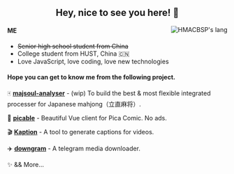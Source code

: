 <h2 align="center">Hey, nice to see you here! 👋</h2>


<!--![HMACBSP's stats](https://github-readme-stats.vercel.app/api?username=homearchbishop&show_icons=true&theme=vue&hide_title=true)-->

<img align="right" alt="HMACBSP's lang" src="https://github-readme-stats.vercel.app/api/top-langs/?username=homearchbishop&hide_title=true&layout=compact&theme=vue&hide=html,vue,less" />

#### ME

* ~~Senior high school student from China~~
* College student from HUST, China 🇨🇳
* Love JavaScript, love coding, love new technologies

#### **Hope you can get to know me from the following project.**

🀄️ **[majsoul-analyser](https://github.com/HomeArchbishop/majsoul-analyser)** - (wip) To build the best & most flexible integrated processer for Japanese mahjong（立直麻将）.

🍑 **[picable](https://github.com/HomeArchbishop/picable)** - Beautiful Vue client for Pica Comic. No ads.

🎬 **[Kaption](https://github.com/HomeArchbishop/kaption)** - A tool to generate captions for videos.

✈️ **[downgram](https://github.com/HomeArchbishop/downgram)** - A telegram media downloader.

✨ && More...
